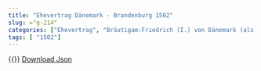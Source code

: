 ```yaml
---
title: "Ehevertrag Dänemark - Brandenburg 1502"
slug: ="g-214"
categories: ["Ehevertrag", "Bräutigam:Friedrich (I.) von Dänemark (als Herzog von Schleswig-Holstein)", "Braut: Anna von Brandenburg", "Eheschließung vollzogen?:Ja", "verschiedenkonfessionelle Ehe?:Nein", "Dynastie Bräutigam:Oldenburg (Dänemark)", "Akteur Bräutigam:Oldenburg (Dänemark)", "Akteur Braut:Hohenzollern", "Textbezug?:nein", "Ständisch?:ja", "Ratifikation?:nein", "Sonstiges?:ja", "Bräutigam:Friedrich (I.) von Dänemark (als Herzog von Schleswig-Holstein)", "Braut: Anna von Brandenburg"]
tags: [ "1502"]
---
```

<!--more-->
{{<v156>}}
[Download Json](/vertraege/vertrag-214.json)
